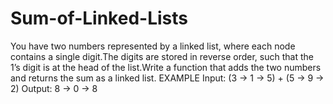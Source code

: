 # Sum-of-Linked-Lists
You have two numbers represented by a linked list, where each node contains a single digit.The  digits are stored in reverse order, such that the 1’s digit is at the head of the list.Write a function   that adds the two numbers and returns the sum as a linked list.  EXAMPLE Input: (3 -> 1 -> 5) + (5 -> 9 -> 2)  Output: 8 -> 0 -> 8
